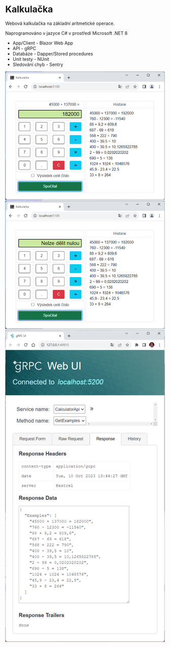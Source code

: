 # Kalkulačka

Webová kalkulačka na základní aritmetické operace. 

Naprogramováno v jazyce C# v prostředí Microsoft .NET 8 

- App/Client - Blazor Web App 
- API - gRPC
- Databáze - Dapper/Stored procedures
- Unit testy - NUnit
- Sledování chyb - Sentry

![Screenshot](Screenshots/Calculator_1.png)
![Screenshot](Screenshots/Calculator_2.png)
![Screenshot](Screenshots/Calculator_3.png)
